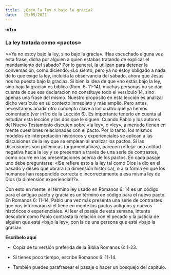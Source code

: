 ```yaml
---
title:  ¿Bajo la ley o bajo la gracia?
date:   15/05/2021
---
```


**inTro**

### La ley tratada como «pactos»

<<Ya no estoy bajo la ley, sino bajo la gracia». lHas escuchado alguna vez esta frase, dicha por alguien a quien estabas tratando de explicar el mandamiento del sábado? Por lo general, la utilizan para detener la conversación, como diciendo: «Lo siento, pero ya no estoy obligado a nada de lo que exige la ley, incluida la observancia del sábado, ahora que Jesús nos ha puesto bajo la gracia». Si bien la idea de que «no estás bajo la ley, sino bajo la gracia» es bíblica (Rom. 6: 11-14), muchas personas no se dan cuenta de que esa declaración no constituye todo el versículo 14, sino apenas una frase del mismo. Nuestro propósito en esta lección es analizar dicho versículo en su contexto inmediato y más amplio. Pero antes, necesitamos añadir otro concepto clave a los cuatro que ya hemos comentado (ver inTro de la Lección 6). Es importante tenerlo en cuenta al estudiar esta lección y las dos que le siguen. Cuando Pablo y los autores del Nuevo Testamento discuten sobre «la ley», o «ley», a menudo tienen en mente cuestiones relacionadas con el pacto. Por lo tanto, los mismos modelos de interpretación históricos y experienciales se aplican a las discusiones de la ley que se emplean al analizar los pactos. Si las discusiones son polémicas (argumentativas), parecen reflejar una actitud negativa hacia la ley y se presentan a través de una serie de contrastes, como ocurre en las presentaciones acerca de los pactos. En cada pasaje uno debe preguntarse: «lSe refiere esto a la ley tal como Dios la dio en el pasado y deseó que obrara (la dimensión histórica), o a la forma en que los humanos han respondido correcta o incorrectamente a esa misma ley de Dios (la dimensión experiencia!)?».

Con esto en mente, el término ley usado en Romanos 6: 14 es un código para el antiguo pacto y gracia es un término en código para el nuevo pacto. En Romanos 6: 11-14, Pablo una vez más presenta una serie de contrastes que nos informarán si él tiene en mente los pactos antiguos y nuevos históricos o experienciales. Al leer el pasaje de esta semana, intenta descubrir cómo Pablo contrasta la relación con el pecado y la justicia de alguien que está «bajo la ley», con la de una persona que está «bajo la gracia».

**Escríbelo aquí**

- Copia de tu versión preferida de la Biblia Romanos 6: 1-23.

- Si tienes poco tiempo, escribe Romanos 6: 11-14.

- También puedes parafrasear el pasaje o hacer un bosquejo del capítulo.
